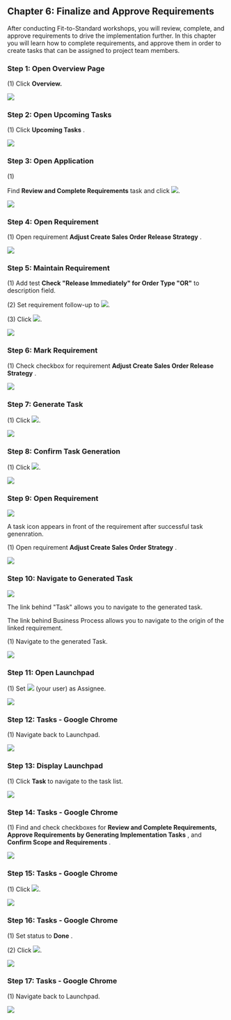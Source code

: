﻿## Chapter 6: Finalize and Approve Requirements

After conducting Fit\-to\-Standard workshops, you will review, complete, and approve requirements to drive the implementation further. In this chapter you will learn how to complete requirements, and approve them  in order to create tasks that can be assigned to project team members.



### Step 1: Open Overview Page



\(1\) Click  **Overview.** 

![](Markdown_files/img_0.png)



### Step 2: Open Upcoming Tasks



\(1\) Click  **Upcoming Tasks** .

![](Markdown_files/img_000.png)



### Step 3: Open Application



\(1\)  

Find  **Review and Complete Requirements**  task and click  ![](Markdown_files/fieldicon.png).

 

![](Markdown_files/img_001.png)



### Step 4: Open Requirement



\(1\) Open requirement  **Adjust Create Sales Order Release Strategy** .

![](Markdown_files/img_002.png)



### Step 5: Maintain Requirement



\(1\) Add test  **Check "Release Immediately" for Order Type "OR"**  to description field.

\(2\) Set requirement follow\-up to  ![](Markdown_files/fieldicon00.png).

\(3\) Click  ![](Markdown_files/fieldicon01.png).

![](Markdown_files/img_003.png)



### Step 6: Mark Requirement



\(1\) Check checkbox for requirement  **Adjust Create Sales Order Release Strategy** .

![](Markdown_files/img_004.png)



### Step 7: Generate Task



\(1\) Click  ![](Markdown_files/fieldicon02.png).

![](Markdown_files/img_005.png)



### Step 8: Confirm Task Generation



\(1\) Click  ![](Markdown_files/fieldicon03.png).

![](Markdown_files/img_006.png)



### Step 9: Open Requirement



![](Markdown_files/info_word.png)

A task icon appears in front of the requirement after successful task genenration.



 

\(1\) Open requirement  **Adjust Create Sales Order Strategy** .

![](Markdown_files/img_007.png)



### Step 10: Navigate to Generated Task



![](Markdown_files/info_word00.png)

The link behind "Task" allows you to navigate to the generated task.

The link behind Business Process allows you to navigate to the origin of the linked requirement.



 

\(1\) Navigate to the generated Task.

![](Markdown_files/img_008.png)



### Step 11: Open Launchpad



\(1\) Set  ![](Markdown_files/fieldicon04.png) \(your user\) as Assignee.

![](Markdown_files/img_009.png)



### Step 12: Tasks - Google Chrome



\(1\) Navigate back to Launchpad.

![](Markdown_files/img_010.png)



### Step 13: Display Launchpad



\(1\) Click  **Task**  to navigate to the task list.

![](Markdown_files/img_011.png)



### Step 14: Tasks - Google Chrome



\(1\) Find and check checkboxes for  **Review and Complete Requirements,**   **Approve Requirements by Generating Implementation Tasks** , and  **Confirm Scope and Requirements** .

![](Markdown_files/img_012.png)



### Step 15: Tasks - Google Chrome



\(1\) Click  ![](Markdown_files/fieldicon05.png).

![](Markdown_files/img_013.png)



### Step 16: Tasks - Google Chrome



\(1\) Set status to  **Done** .

\(2\) Click  ![](Markdown_files/fieldicon06.png).

![](Markdown_files/img_014.png)



### Step 17: Tasks - Google Chrome



\(1\) Navigate back to Launchpad.

![](Markdown_files/img_015.png)



